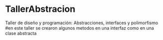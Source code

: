# TallerAbstracion
Taller de diseño y programación: Abstracciones, interfaces y polimorfismo
#en este taller se crearon algunos metodos en una interfaz como en una clase abstracta
